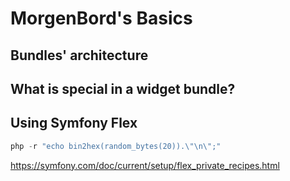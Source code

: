 # MorgenBord's Basics

## Bundles' architecture

## What is special in a widget bundle?

## Using Symfony Flex

```php
php -r "echo bin2hex(random_bytes(20)).\"\n\";"
```

https://symfony.com/doc/current/setup/flex_private_recipes.html


